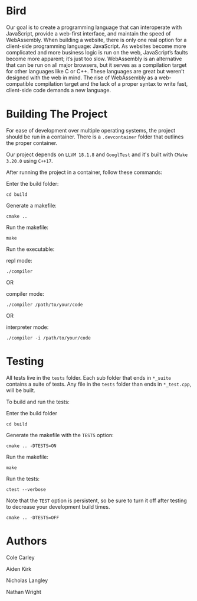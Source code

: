# Bird
Our goal is to create a programming language that can interoperate with JavaScript, provide a web-first interface, and maintain the speed of WebAssembly. When building a website, there is only one real option for a client-side programming language: JavaScript. As websites become more complicated and more business logic is run on the web, JavaScript’s faults become more apparent; it’s just too slow. WebAssembly is an alternative that can be run on all major browsers, but it serves as a compilation target for other languages like C or C++. These languages are great but weren’t designed with the web in mind. The rise of WebAssembly as a web-compatible compilation target and the lack of a proper syntax to write fast, client-side code demands a new language. 


# Building The Project
For ease of development over multiple operating systems, the project should be run in a container. There is a `.devcontainer` folder that outlines the proper container. 

Our project depends on `LLVM 18.1.8` and `GooglTest` and it's built with `CMake 3.20.0` using `C++17`.

After running the project in a container, follow these commands:

Enter the build folder: 
```
cd build
```

Generate a makefile:
```
cmake ..
```

Run the makefile:
```
make
```

Run the executable:

repl mode:
```
./compiler 
```
OR

compiler mode:
```
./compiler /path/to/your/code 
```

OR

interpreter mode:
```
./compiler -i /path/to/your/code 
```

# Testing
All tests live in the `tests` folder. Each sub folder that ends in `*_suite` contains a suite of tests. Any file in the `tests` folder than ends in `*_test.cpp`, will be built. 

To build and run the tests:

Enter the build folder
```
cd build
```

Generate the makefile with the `TESTS` option:
```
cmake .. -DTESTS=ON
```

Run the makefile:
```
make
```

Run the tests:
```
ctest --verbose
```

Note that the `TEST` option is persistent, so be sure to turn it off after testing to decrease your development build times.

```
cmake .. -DTESTS=OFF
```

# Authors
Cole Carley

Aiden Kirk

Nicholas Langley

Nathan Wright

